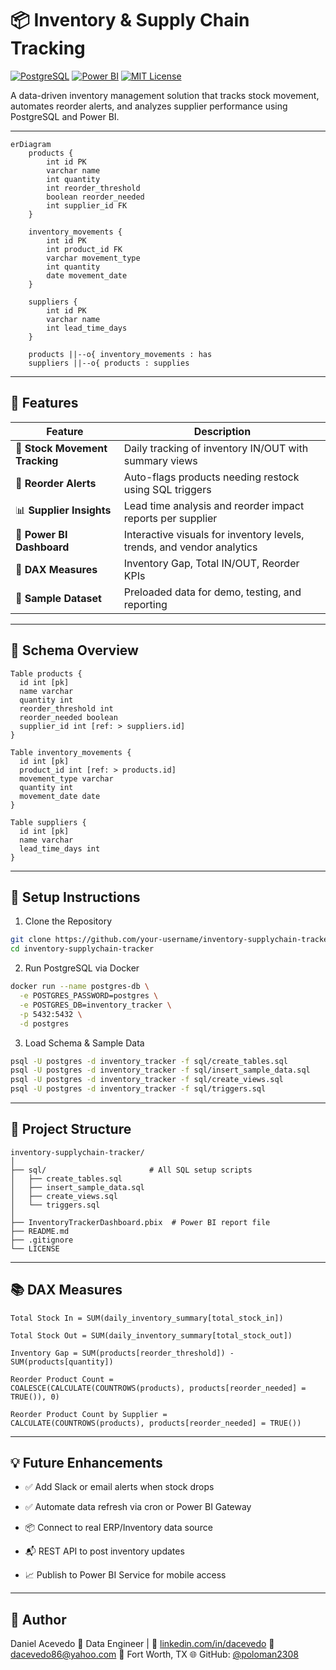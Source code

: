 # 📦 Inventory & Supply Chain Tracking

[![PostgreSQL](https://img.shields.io/badge/Database-PostgreSQL-blue)](https://www.postgresql.org/)
[![Power BI](https://img.shields.io/badge/Visualization-Power%20BI-yellow)](https://powerbi.microsoft.com/)
[![MIT License](https://img.shields.io/badge/License-MIT-green.svg)](LICENSE)

A data-driven inventory management solution that tracks stock movement, automates reorder alerts, and analyzes supplier performance using PostgreSQL and Power BI.

---

```mermaid
erDiagram
    products {
        int id PK
        varchar name
        int quantity
        int reorder_threshold
        boolean reorder_needed
        int supplier_id FK
    }

    inventory_movements {
        int id PK
        int product_id FK
        varchar movement_type
        int quantity
        date movement_date
    }

    suppliers {
        int id PK
        varchar name
        int lead_time_days
    }

    products ||--o{ inventory_movements : has
    suppliers ||--o{ products : supplies
```

---

## 📌 Features

| Feature                         | Description                                                              |
|--------------------------------|--------------------------------------------------------------------------|
| 🔄 **Stock Movement Tracking** | Daily tracking of inventory IN/OUT with summary views                    |
| 🚨 **Reorder Alerts**          | Auto-flags products needing restock using SQL triggers                   |
| 📊 **Supplier Insights**       | Lead time analysis and reorder impact reports per supplier               |
| 🧾 **Power BI Dashboard**      | Interactive visuals for inventory levels, trends, and vendor analytics   |
| 🧠 **DAX Measures**            | Inventory Gap, Total IN/OUT, Reorder KPIs                                |
| 🧪 **Sample Dataset**          | Preloaded data for demo, testing, and reporting                          |

---

## 🧱 Schema Overview

```dbml
Table products {
  id int [pk]
  name varchar
  quantity int
  reorder_threshold int
  reorder_needed boolean
  supplier_id int [ref: > suppliers.id]
}

Table inventory_movements {
  id int [pk]
  product_id int [ref: > products.id]
  movement_type varchar
  quantity int
  movement_date date
}

Table suppliers {
  id int [pk]
  name varchar
  lead_time_days int
}
```

---

## 🚀 Setup Instructions
1. Clone the Repository
```bash
git clone https://github.com/your-username/inventory-supplychain-tracker.git
cd inventory-supplychain-tracker
```
2. Run PostgreSQL via Docker
```bash
docker run --name postgres-db \
  -e POSTGRES_PASSWORD=postgres \
  -e POSTGRES_DB=inventory_tracker \
  -p 5432:5432 \
  -d postgres
```
3. Load Schema & Sample Data
```bash
psql -U postgres -d inventory_tracker -f sql/create_tables.sql
psql -U postgres -d inventory_tracker -f sql/insert_sample_data.sql
psql -U postgres -d inventory_tracker -f sql/create_views.sql
psql -U postgres -d inventory_tracker -f sql/triggers.sql
```

---

## 📁 Project Structure
```pgsql
inventory-supplychain-tracker/
│
├── sql/                       # All SQL setup scripts
│   ├── create_tables.sql
│   ├── insert_sample_data.sql
│   ├── create_views.sql
│   └── triggers.sql
│
├── InventoryTrackerDashboard.pbix  # Power BI report file
├── README.md
├── .gitignore
└── LICENSE
```

---

## 📚 DAX Measures

```
Total Stock In = SUM(daily_inventory_summary[total_stock_in])

Total Stock Out = SUM(daily_inventory_summary[total_stock_out])

Inventory Gap = SUM(products[reorder_threshold]) - SUM(products[quantity])

Reorder Product Count = 
COALESCE(CALCULATE(COUNTROWS(products), products[reorder_needed] = TRUE()), 0)

Reorder Product Count by Supplier = 
CALCULATE(COUNTROWS(products), products[reorder_needed] = TRUE())
```

---

## 💡 Future Enhancements
* ✅ Add Slack or email alerts when stock drops

* ✅ Automate data refresh via cron or Power BI Gateway

* 📦 Connect to real ERP/Inventory data source

* 📬 REST API to post inventory updates

* 📈 Publish to Power BI Service for mobile access

---

## 👤 Author
Daniel Acevedo
💼 Data Engineer | 🔗 [linkedin.com/in/dacevedo](https://www.linkedin.com/in/dacevedo)
📧 dacevedo86@yahoo.com
📍 Fort Worth, TX
🌐 GitHub: [@poloman2308](https://www.github.com/poloman2308)

